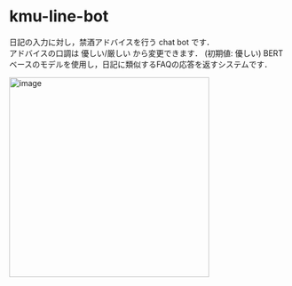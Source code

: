 # kmu-line-bot

日記の入力に対し，禁酒アドバイスを行う chat bot です． <br>
アドバイスの口調は 優しい/厳しい から変更できます．
(初期値: 優しい)
BERTベースのモデルを使用し，日記に類似するFAQの応答を返すシステムです．

<img width="360" alt="image" src="https://github.com/user-attachments/assets/f708b1c2-cb2c-4478-a262-a164dc96c9a1">
